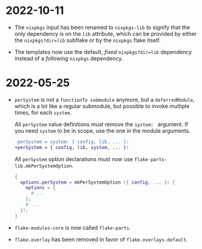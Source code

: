 
# 2022-10-11

 - The `nixpkgs` input has been renamed to `nixpkgs-lib` to signify that the
   only dependency is on the `lib` attribute, which can be provided by either
   the `nixpkgs?dir=lib` subflake or by the `nixpkgs` flake itself.
   
 - The templates now use the default, _fixed_ `nixpkgs?dir=lib` dependency instead
   of a _following_ `nixpkgs` dependency.

# 2022-05-25

 - `perSystem` is not a `functionTo submodule` anymore, but a `deferredModule`,
    which is a lot like a regular submodule, but possible to invoke multiple
    times, for each `system`.

    All `perSystem` value definitions must remove the `system: ` argument.
    If you need `system` to be in scope, use the one in the module arguments.

    ```diff
    -perSystem = system: { config, lib, ... }:
    +perSystem = { config, lib, system, ... }:
    ```

    All `perSystem` option declarations must now use `flake-parts-lib.mkPerSystemOption`.

    ```nix
    {
      options.perSystem = mkPerSystemOption ({ config, ... }: {
        options = {
          # ...
        };
        # ...
      });
    }
    ```

 - `flake-modules-core` is now called `flake-parts`.

 - `flake.overlay` has been removed in favor of `flake.overlays.default`.
